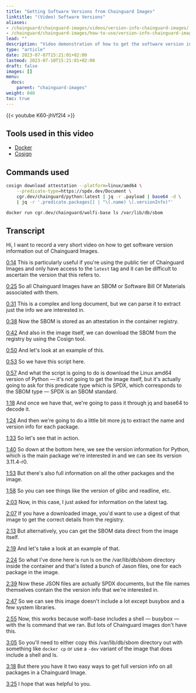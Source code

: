 ```yaml
---
title: "Getting Software Versions from Chainguard Images"
linktitle: "(Video) Software Versions"
aliases:
- /chainguard/chainguard-images/videos/version-info-chainguard-images/
- /chainguard/chainguard-images/how-to-use/version-info-chainguard-images/
lead: ""
description: "Video demonstration of how to get the software version information from Chainguard Images"
type: "article"
date: 2023-07-07T15:21:01+02:00
lastmod: 2023-07-10T15:21:01+02:00
draft: false
images: []
menu:
  docs:
    parent: "chainguard-images"
weight: 040
toc: true
---
```


{{< youtube K60-jhVf2I4 >}}

## Tools used in this video

* [Docker](https://docker.com)
* [Cosign](https://github.com/sigstore/cosign)

## Commands used

```sh
cosign download attestation --platform=linux/amd64 \
    --predicate-type=https://spdx.dev/Document \
    cgr.dev/chainguard/python:latest | jq -r .payload | base64 -d \
    | jq -r '.predicate.packages[] | "\(.name) \(.versionInfo)"'
```

```sh
docker run cgr.dev/chainguard/wolfi-base ls /var/lib/db/sbom
```

## Transcript

Hi, I want to record a very short video on how to get software version information out of Chainguard
Images.

<a href="https://youtu.be/K60-jhVf2I4?t=14" target="_blank">0:14</a>
This is particularly useful if you're using the public tier of Chainguard Images and only have
access to the `latest` tag and it can be difficult to ascertain the version that this refers to.

<a href="https://youtu.be/K60-jhVf2I4?t=25" target="_blank">0:25</a>
So all Chainguard Images have an SBOM or Software Bill Of Materials associated with them.

<a href="https://youtu.be/K60-jhVf2I4?t=31" target="_blank">0:31</a>
This is a complex and long document, but we can parse it to extract just the info we are interested in.

<a href="https://youtu.be/K60-jhVf2I4?t=38" target="_blank">0:38</a>
Now the SBOM is stored as an attestation in the container registry.

<a href="https://youtu.be/K60-jhVf2I4?t=42" target="_blank">0:42</a>
And also in the image itself, we can download the SBOM from the registry by using the Cosign tool.

<a href="https://youtu.be/K60-jhVf2I4?t=50" target="_blank">0:50</a>
And let's look at an example of this.

<a href="https://youtu.be/K60-jhVf2I4?t=53" target="_blank">0:53</a>
So we have this script here.

<a href="https://youtu.be/K60-jhVf2I4?t=57" target="_blank">0:57</a>
And what the script is going to do is download the Linux amd64 version of Python — it's not going
to get the image itself, but it's actually going to ask for this predicate type which is SPDX, which
corresponds to the SBOM type — SPDX is an SBOM standard.

<a href="https://youtu.be/K60-jhVf2I4?t=78" target="_blank">1:18</a>
And once we have that, we're going to pass it through jq and base64 to decode it.

<a href="https://youtu.be/K60-jhVf2I4?t=84" target="_blank">1:24</a>
And then we're going to do a little bit more jq to extract the name and version info for each package.

<a href="https://youtu.be/K60-jhVf2I4?t=93" target="_blank">1:33</a>
So let's see that in action.

<a href="https://youtu.be/K60-jhVf2I4?t=100" target="_blank">1:40</a>
So down at the bottom here, we see the version information for Python, which is the main package
we're interested in and we can see its version 3.11.4-r0.

<a href="https://youtu.be/K60-jhVf2I4?t=113" target="_blank">1:53</a>
But there's also full information on all the other packages and the image.

<a href="https://youtu.be/K60-jhVf2I4?t=118" target="_blank">1:58</a>
So you can see things like the version of glibc and readline, etc.

<a href="https://youtu.be/K60-jhVf2I4?t=123" target="_blank">2:03</a>
Now, in this case, I just asked for information on the latest tag.

<a href="https://youtu.be/K60-jhVf2I4?t=127" target="_blank">2:07</a>
If you have a downloaded image, you'd want to use a digest of that image to get the correct details from the registry.

<a href="https://youtu.be/K60-jhVf2I4?t=133" target="_blank">2:13</a>
But alternatively, you can get the SBOM data direct from the image itself.

<a href="https://youtu.be/K60-jhVf2I4?t=139" target="_blank">2:19</a>
And let's take a look at an example of that.

<a href="https://youtu.be/K60-jhVf2I4?t=144" target="_blank">2:24</a>
So what I've done here is run ls on the /var/lib/db/sbom directory inside the container and that's listed a bunch of Jason files, one for each package in the image.

<a href="https://youtu.be/K60-jhVf2I4?t=159" target="_blank">2:39</a>
Now these JSON files are actually SPDX documents, but the file names themselves contain the the version info that we're interested in.

<a href="https://youtu.be/K60-jhVf2I4?t=167" target="_blank">2:47</a>
So we can see this image doesn't include a lot except busybox and a few system libraries.

<a href="https://youtu.be/K60-jhVf2I4?t=175" target="_blank">2:55</a>
Now, this works because wolfi-base includes a shell — busybox — with the ls command that we ran.
But lots of Chainguard images don't have this.

<a href="https://youtu.be/K60-jhVf2I4?t=185" target="_blank">3:05</a>
So you'll need to either copy this /var/lib/db/sbom directory out with something like `docker cp` or
use a `-dev` variant of the image that does include a shell and ls.

<a href="https://youtu.be/K60-jhVf2I4?t=198" target="_blank">3:18</a>
But there you have it two easy ways to get full version info on all packages in a Chainguard Image.

<a href="https://youtu.be/K60-jhVf2I4?t=205" target="_blank">3:25</a>
I hope that was helpful to you.
